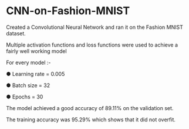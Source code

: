 # CNN-on-Fashion-MNIST
Created a Convolutional Neural Network and ran it on the Fashion MNIST dataset. 

Multiple activation functions and loss functions were used to achieve a fairly well working model 

For every model :-

● Learning rate = 0.005

● Batch size = 32

● Epochs = 30

The model achieved a good accuracy of 89.11% on the validation set.

The training accuracy was 95.29% which shows that it did not overfit.
